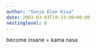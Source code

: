 ```yaml
---
author: "Sonja Elen Kisa"
date: 2003-03-03T19:33:00+00:00
nestinglevel: 0
---
```

become insane = kama nasa